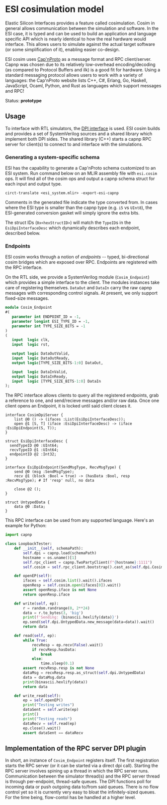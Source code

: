 # ESI cosimulation model

Elastic Silicon Interfaces provides a feature called cosimulation. Cosim in
general allows communication between the simulation and software. In the ESI
case, it is typed and can be used to build an application and language
specific API which is nearly identical to how the real hardware would
interface. This allows users to simulate against the actual target software
(or some simplification of it), enabling easier co-design.

ESI cosim uses [Cap'nProto](https://capnproto.org/) as a message format and
RPC client/server. Capnp was chosen due to its relatively low-overhead
encoding/decoding (as compared to Protocol Buffers and ilk) is a good fit for
hardware. Using a standard messaging protocol allows users to work with a
variety of languages: the Cap'nProto website lists C++, C#, Erlang, Go,
Haskell, JavaScript, Ocaml, Python, and Rust as languages which support
messages and RPC!

Status: **prototype**

## Usage

To interface with RTL simulators, the [DPI
interface](https://en.wikipedia.org/wiki/SystemVerilog_DPI) is used. ESI
cosim builds and provides a set of SystemVerilog sources and a shared library
which implement both DPI sides. The shared library (C++) starts a capnp RPC
server for client(s) to connect to and interface with the simulations.

### Generating a system-specific schema

ESI has the capability to generate a Cap'nProto schema customized to an ESI
system. Run command below on an MLIR assembly file with `esi.cosim` ops. It
will find all of the cosim ops and output a capnp schema struct for each
input and output type.

`circt-translate <esi_system.mlir> -export-esi-capnp`

Comments in the generated file indicate the type converted from. In cases
where the ESI type is smaller than the capnp type (e.g. `i5` vs `UInt8`), the
ESI-generated conversion gasket will simply ignore the extra bits.

The struct IDs (`0x<hexStructID>`) will match the `TypeID`s in the
`EsiDpiInterfaceDesc` which dynamically describes each endpoint, described
below.

### Endpoints

ESI cosim works through a notion of *endpoints* -- typed, bi-directional
cosim bridges which are exposed over RPC. Endpoints are registered with the
RPC interface.

On the RTL side, we provide a SystemVerilog module (`Cosim_Endpoint`) which
provides a simple interface to the client. The modules instances take care of
registering themselves. `DataOut` and `DataIn` carry the raw capnp messages
with corresponding control signals. At present, we only support fixed-size
messages.

```systemverilog
module Cosim_Endpoint
#(
   parameter int ENDPOINT_ID = -1,
   parameter longint ESI_TYPE_ID = -1,
   parameter int TYPE_SIZE_BITS = -1
)
(
   input  logic clk,
   input  logic rst,

   output logic DataOutValid,
   input  logic DataOutReady,
   output logic[TYPE_SIZE_BITS-1:0] DataOut,

   input  logic DataInValid,
   output logic DataInReady,
   input  logic [TYPE_SIZE_BITS-1:0] DataIn
);
```

The RPC interface allows clients to query all the registered endpoints, grab
a reference to one, and send/recieve messages and/or raw data. Once one
client opens an Endpoint, it is locked until said client closes it.

```capnp
interface CosimDpiServer {
    list @0 () -> (ifaces :List(EsiDpiInterfaceDesc));
    open @1 [S, T] (iface :EsiDpiInterfaceDesc) -> (iface :EsiDpiEndpoint(S, T));
}

struct EsiDpiInterfaceDesc {
  sendTypeID @0 :UInt64;
  recvTypeID @1 :UInt64;
  endpointID @2 :Int32;
}

interface EsiDpiEndpoint(SendMsgType, RecvMsgType) {
    send @0 (msg :SendMsgType);
    recv @1 (block :Bool = true) -> (hasData :Bool, resp :RecvMsgType); # If 'resp' null, no data

    close @2 ();
}

struct UntypedData {
    data @0 :Data;
}
```

This RPC interface can be used from any supported language. Here's an example for Python:

```py
import capnp

class LoopbackTester:
    def __init__(self, schemaPath):
        self.dpi = capnp.load(schemaPath)
        hostname = os.uname()[1]
        self.rpc_client = capnp.TwoPartyClient(f"{hostname}:1111")
        self.cosim = self.rpc_client.bootstrap().cast_as(self.dpi.CosimDpiServer)

    def openEP(self):
        ifaces = self.cosim.list().wait().ifaces
        openResp = self.cosim.open(ifaces[0]).wait()
        assert openResp.iface is not None
        return openResp.iface

    def write(self, ep):
        r = random.randrange(0, 2**24)
        data = r.to_bytes(3, 'big')
        print(f'Sending: {binascii.hexlify(data)}')
        ep.send(self.dpi.UntypedData.new_message(data=data)).wait()
        return data

    def read(self, ep):
        while True:
            recvResp = ep.recv(False).wait()
            if recvResp.hasData:
                break
            else:
                time.sleep(0.1)
        assert recvResp.resp is not None
        dataMsg = recvResp.resp.as_struct(self.dpi.UntypedData)
        data = dataMsg.data
        print(binascii.hexlify(data))
        return data

    def write_read(self):
        ep = self.openEP()
        print("Testing writes")
        dataSent = self.write(ep)
        print()
        print("Testing reads")
        dataRecv = self.read(ep)
        ep.close().wait()
        assert dataSent == dataRecv
```

## Implementation of the RPC server DPI plugin

In short, an instance of `Cosim_Endpoint` registers itself. The first
registration starts the RPC server (or it can be started via a direct dpi
call). Starting the RPC server involves spining up a thread in which the RPC
server runs. Communication between the simulator thread(s) and the RPC server
thread is through per-endpoint, thread-safe queues. The DPI functions poll
for incoming data or push outgoing data to/from said queues. There is no flow
control yet so it is currently very easy to bloat the infinitely-sized
queues. For the time being, flow-contol has be handled at a higher level.
